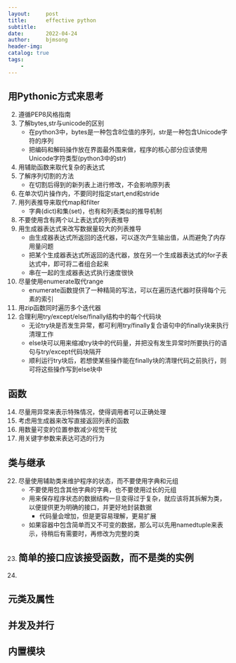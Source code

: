 ```yaml
---
layout:     post
title:      effective python
subtitle:   
date:       2022-04-24
author:     bjmsong
header-img: 
catalog: true
tags:
    - 
---
```

## 用Pythonic方式来思考
2. 遵循PEP8风格指南
3. 了解bytes,str与unicode的区别
    - 在python3中，bytes是一种包含8位值的序列，str是一种包含Unicode字符的序列
    - 把编码和解码操作放在界面最外围来做，程序的核心部分应该使用Unicode字符类型(python3中的str)
4. 用辅助函数来取代复杂的表达式
5. 了解序列切割的方法
    - 在切割后得到的新列表上进行修改，不会影响原列表
6. 在单次切片操作内，不要同时指定start,end和stride
7. 用列表推导来取代map和filter
    - 字典(dict)和集(set)，也有和列表类似的推导机制
8. 不要使用含有两个以上表达式的列表推导
9. 用生成器表达式来改写数据量较大的列表推导
    - 由生成器表达式所返回的迭代器，可以逐次产生输出值，从而避免了内存用量问题
    - 把某个生成器表达式所返回的迭代器，放在另一个生成器表达式的for子表达式中，即可将二者组合起来
    - 串在一起的生成器表达式执行速度很快
10. 尽量使用enumerate取代range
    - enumerate函数提供了一种精简的写法，可以在遍历迭代器时获得每个元素的索引
11. 用zip函数同时遍历多个迭代器
13. 合理利用try/except/else/finally结构中的每个代码块
    - 无论try块是否发生异常，都可利用try/finally复合语句中的finally块来执行清理工作
    - else块可以用来缩减try块中的代码量，并把没有发生异常时所要执行的语句与try/except代码块隔开
    - 顺利运行try块后，若想使某些操作能在finally块的清理代码之前执行，则可将这些操作写到else块中

## 函数
14. 尽量用异常来表示特殊情况，使得调用者可以正确处理
16. 考虑用生成器来改写直接返回列表的函数
18. 用数量可变的位置参数减少视觉干扰
19. 用关键字参数来表达可选的行为

## 类与继承
22. 尽量使用辅助类来维护程序的状态，而不要使用字典和元组
    - 不要使用包含其他字典的字典，也不要使用过长的元组
    - 用来保存程序状态的数据结构一旦变得过于复杂，就应该将其拆解为类，以便提供更为明确的接口，并更好地封装数据
        - 代码量会增加，但是更容易理解，更易扩展
    - 如果容器中包含简单而又不可变的数据，那么可以先用namedtuple来表示，待稍后有需要时，再修改为完整的类
23. 简单的接口应该接受函数，而不是类的实例
    - 
24. 


## 元类及属性


## 并发及并行


## 内置模块 


